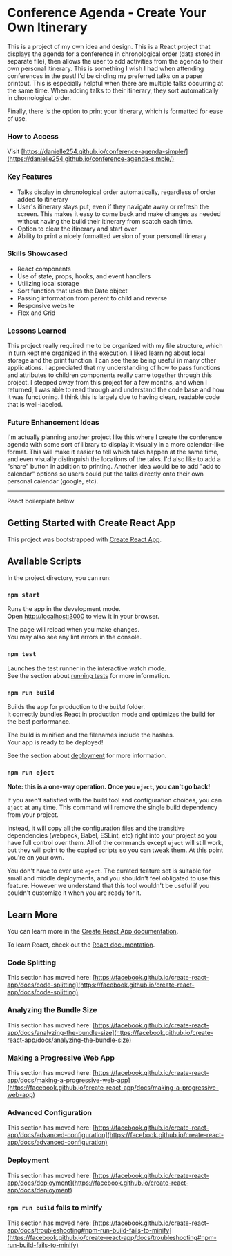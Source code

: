 # Conference Agenda - Create Your Own Itinerary

This is a project of my own idea and design. 
This is a React project that displays the agenda for a conference in chronological order (data stored in separate file), then allows the user to add activities from the agenda to their own personal itinerary. This is something I wish I had when attending conferences in the past! I'd be circling my preferred talks on a paper printout. This is especially helpful when there are multiple talks occurring at the same time. When adding talks to their itinerary, they sort automatically in chornological order.

Finally, there is the option to print your itinerary, which is formatted for ease of use.


### How to Access

Visit [https://danielle254.github.io/conference-agenda-simple/](https://danielle254.github.io/conference-agenda-simple/)


### Key Features

* Talks display in chronological order automatically, regardless of order added to itinerary
* User's itinerary stays put, even if they navigate away or refresh the screen. This makes it easy to come back and make changes as needed without having the build their itinerary from scatch each time.
* Option to clear the itinerary and start over
* Ability to print a nicely formatted version of your personal itinerary


### Skills Showcased

* React components
* Use of state, props, hooks, and event handlers
* Utilizing local storage
* Sort function that uses the Date object
* Passing information from parent to child and reverse
* Responsive website
* Flex and Grid


### Lessons Learned

This project really required me to be organized with my file structure, which in turn kept me organized in the execution.
I liked learning about local storage and the print function. I can see these being useful in many other applications. 
I appreciated that my understanding of how to pass functions and attributes to children components really came together through this project. I stepped away from this project for a few months, and when I returned, I was able to read through and understand the code base and how it was functioning. I think this is largely due to having clean, readable code that is well-labeled. 


### Future Enhancement Ideas

I'm actually planning another project like this where I create the conference agenda with some sort of library to display it visually in a more calendar-like format. This will make it easier to tell which talks happen at the same time, and even visually distinguish the locations of the talks. 
I'd also like to add a "share" button in addition to printing.
Another idea would be to add "add to calendar" options so users could put the talks directly onto their own personal calendar (google, etc). 


---

React boilerplate below

## Getting Started with Create React App

This project was bootstrapped with [Create React App](https://github.com/facebook/create-react-app).

## Available Scripts

In the project directory, you can run:

### `npm start`

Runs the app in the development mode.\
Open [http://localhost:3000](http://localhost:3000) to view it in your browser.

The page will reload when you make changes.\
You may also see any lint errors in the console.

### `npm test`

Launches the test runner in the interactive watch mode.\
See the section about [running tests](https://facebook.github.io/create-react-app/docs/running-tests) for more information.

### `npm run build`

Builds the app for production to the `build` folder.\
It correctly bundles React in production mode and optimizes the build for the best performance.

The build is minified and the filenames include the hashes.\
Your app is ready to be deployed!

See the section about [deployment](https://facebook.github.io/create-react-app/docs/deployment) for more information.

### `npm run eject`

**Note: this is a one-way operation. Once you `eject`, you can't go back!**

If you aren't satisfied with the build tool and configuration choices, you can `eject` at any time. This command will remove the single build dependency from your project.

Instead, it will copy all the configuration files and the transitive dependencies (webpack, Babel, ESLint, etc) right into your project so you have full control over them. All of the commands except `eject` will still work, but they will point to the copied scripts so you can tweak them. At this point you're on your own.

You don't have to ever use `eject`. The curated feature set is suitable for small and middle deployments, and you shouldn't feel obligated to use this feature. However we understand that this tool wouldn't be useful if you couldn't customize it when you are ready for it.

## Learn More

You can learn more in the [Create React App documentation](https://facebook.github.io/create-react-app/docs/getting-started).

To learn React, check out the [React documentation](https://reactjs.org/).

### Code Splitting

This section has moved here: [https://facebook.github.io/create-react-app/docs/code-splitting](https://facebook.github.io/create-react-app/docs/code-splitting)

### Analyzing the Bundle Size

This section has moved here: [https://facebook.github.io/create-react-app/docs/analyzing-the-bundle-size](https://facebook.github.io/create-react-app/docs/analyzing-the-bundle-size)

### Making a Progressive Web App

This section has moved here: [https://facebook.github.io/create-react-app/docs/making-a-progressive-web-app](https://facebook.github.io/create-react-app/docs/making-a-progressive-web-app)

### Advanced Configuration

This section has moved here: [https://facebook.github.io/create-react-app/docs/advanced-configuration](https://facebook.github.io/create-react-app/docs/advanced-configuration)

### Deployment

This section has moved here: [https://facebook.github.io/create-react-app/docs/deployment](https://facebook.github.io/create-react-app/docs/deployment)

### `npm run build` fails to minify

This section has moved here: [https://facebook.github.io/create-react-app/docs/troubleshooting#npm-run-build-fails-to-minify](https://facebook.github.io/create-react-app/docs/troubleshooting#npm-run-build-fails-to-minify)
